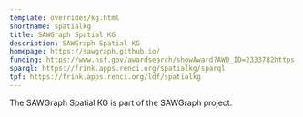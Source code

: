 ```yaml
---
template: overrides/kg.html
shortname: spatialkg
title: SAWGraph Spatial KG
description: SAWGraph Spatial KG
homepage: https://sawgraph.github.io/
funding: https://www.nsf.gov/awardsearch/showAward?AWD_ID=2333782https://www.nsf.gov/awardsearch/showAward?AWD_ID=2333782
sparql: https://frink.apps.renci.org/spatialkg/sparql
tpf: https://frink.apps.renci.org/ldf/spatialkg
---
```


The SAWGraph Spatial KG is part of the SAWGraph project.
